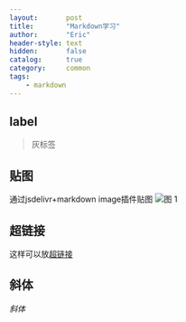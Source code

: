 ```yaml
---
layout:       post
title:        "Markdown学习"
author:       "Eric"
header-style: text
hidden:       false
catalog:      true
category:     common
tags:
    - markdown
---
```



label
--
> 灰标签

贴图
--
通过jsdelivr+markdown image插件贴图
![图 1](https://cdn.jsdelivr.net/gh/skycity11/picture@master/pic/f7c101cdc2e469c5bcf4c4c2a62ead81cb9ead9a7aa6ab08eb8faa02154823b8.png)  


超链接
--
这样可以放[超链接](https://www.zhihu.com/search?q=%E5%9C%A3%E5%A1%94%E5%85%8B%E6%8B%89%E6%8B%89&search_source=Entity&hybrid_search_source=Entity&hybrid_search_extra=%7B%22sourceType%22%3A%22answer%22%2C%22sourceId%22%3A1321904076%7D)

斜体
--
_斜体_

